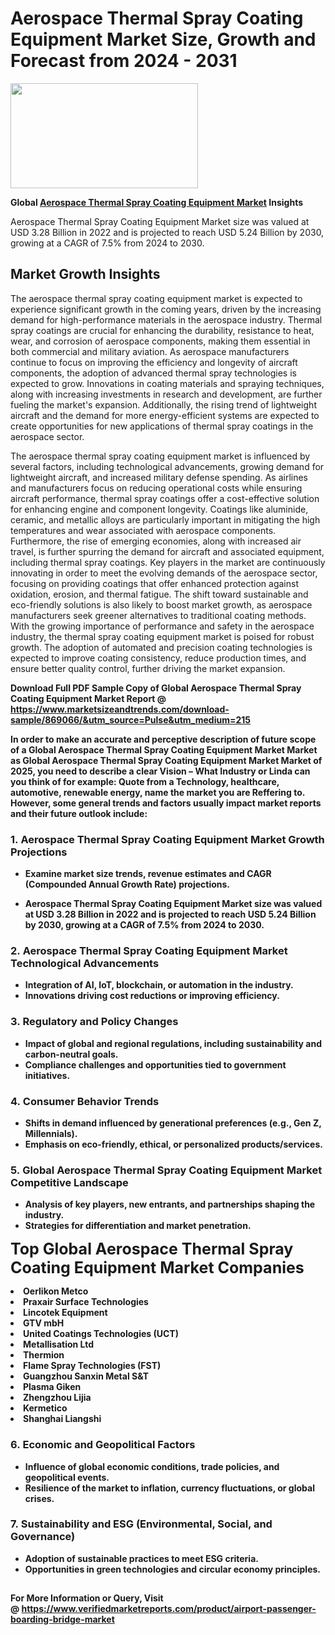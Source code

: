 <H1>Aerospace Thermal Spray Coating Equipment Market Size, Growth and Forecast from 2024 - 2031</H1><img class="aligncenter size-medium wp-image-584254" src="https://thirdeyenews.in/wp-content/uploads/2024/09/Global-Market-Research-300x168.jpeg" alt="" width="300" height="168" /><p><strong>Global&nbsp;<a href="https://www.marketsizeandtrends.com/download-sample/869066/&amp;utm_source=Pulse&amp;utm_medium=215">Aerospace Thermal Spray Coating Equipment Market</a> Insights</strong></p><p>Aerospace Thermal Spray Coating Equipment Market size was valued at USD 3.28 Billion in 2022 and is projected to reach USD 5.24 Billion by 2030, growing at a CAGR of 7.5% from 2024 to 2030.</p><p><h2>Market Growth Insights</h2> <p>The aerospace thermal spray coating equipment market is expected to experience significant growth in the coming years, driven by the increasing demand for high-performance materials in the aerospace industry. Thermal spray coatings are crucial for enhancing the durability, resistance to heat, wear, and corrosion of aerospace components, making them essential in both commercial and military aviation. As aerospace manufacturers continue to focus on improving the efficiency and longevity of aircraft components, the adoption of advanced thermal spray technologies is expected to grow. Innovations in coating materials and spraying techniques, along with increasing investments in research and development, are further fueling the market's expansion. Additionally, the rising trend of lightweight aircraft and the demand for more energy-efficient systems are expected to create opportunities for new applications of thermal spray coatings in the aerospace sector.</p> <p><strong></strong></p> <p>The aerospace thermal spray coating equipment market is influenced by several factors, including technological advancements, growing demand for lightweight aircraft, and increased military defense spending. As airlines and manufacturers focus on reducing operational costs while ensuring aircraft performance, thermal spray coatings offer a cost-effective solution for enhancing engine and component longevity. Coatings like aluminide, ceramic, and metallic alloys are particularly important in mitigating the high temperatures and wear associated with aerospace components. Furthermore, the rise of emerging economies, along with increased air travel, is further spurring the demand for aircraft and associated equipment, including thermal spray coatings. Key players in the market are continuously innovating in order to meet the evolving demands of the aerospace sector, focusing on providing coatings that offer enhanced protection against oxidation, erosion, and thermal fatigue. The shift toward sustainable and eco-friendly solutions is also likely to boost market growth, as aerospace manufacturers seek greener alternatives to traditional coating methods. With the growing importance of performance and safety in the aerospace industry, the thermal spray coating equipment market is poised for robust growth. The adoption of automated and precision coating technologies is expected to improve coating consistency, reduce production times, and ensure better quality control, further driving the market expansion.</p> <p><strong></p><p><span class=""><strong>Download Full PDF Sample Copy of Global Aerospace Thermal Spray Coating Equipment Market Report</strong> @ <a href="https://www.marketsizeandtrends.com/download-sample/869066/&amp;utm_source=Pulse&amp;utm_medium=215" target="_blank">https://www.marketsizeandtrends.com/download-sample/869066/&amp;utm_source=Pulse&amp;utm_medium=215</a></span></p><p>In order to make an accurate and perceptive description of future scope of a Global&nbsp;Aerospace Thermal Spray Coating Equipment Market Market as Global&nbsp;Aerospace Thermal Spray Coating Equipment Market Market of 2025, you need to describe a clear Vision &ndash; What Industry or Linda can you think of for example: Quote from a Technology, healthcare, automotive, renewable energy, name the market you are Reffering to. However, some general trends and factors usually impact market reports and their future outlook include:</p><h3>1.&nbsp;<strong>Aerospace Thermal Spray Coating Equipment Market Growth Projections</strong></h3><ul><li>Examine market size trends, revenue estimates and CAGR (Compounded Annual Growth Rate) projections.</li><li><p>Aerospace Thermal Spray Coating Equipment Market size was valued at USD 3.28 Billion in 2022 and is projected to reach USD 5.24 Billion by 2030, growing at a CAGR of 7.5% from 2024 to 2030.</p></li></ul><h3>2.&nbsp;<strong>Aerospace Thermal Spray Coating Equipment Market Technological Advancements</strong></h3><ul><li>Integration of AI, IoT, blockchain, or automation in the industry.</li><li>Innovations driving cost reductions or improving efficiency.</li></ul><h3>3.&nbsp;<strong>Regulatory and Policy Changes</strong></h3><ul><li>Impact of global and regional regulations, including sustainability and carbon-neutral goals.</li><li>Compliance challenges and opportunities tied to government initiatives.</li></ul><h3>4.&nbsp;<strong>Consumer Behavior Trends</strong></h3><ul><li>Shifts in demand influenced by generational preferences (e.g., Gen Z, Millennials).</li><li>Emphasis on eco-friendly, ethical, or personalized products/services.</li></ul><h3>5.&nbsp;<strong>Global Aerospace Thermal Spray Coating Equipment Market Competitive Landscape</strong></h3><ul><li>Analysis of key players, new entrants, and partnerships shaping the industry.</li><li>Strategies for differentiation and market penetration.</li></ul><p data-pm-slice="1 1 []"><span style="color: inherit; font-family: inherit; font-size: 25px;">Top Global Aerospace Thermal Spray Coating Equipment Market Companies</span></p><div class="" data-test-id=""><p><li>Oerlikon Metco</li><li> Praxair Surface Technologies</li><li> Lincotek Equipment</li><li> GTV mbH</li><li> United Coatings Technologies (UCT)</li><li> Metallisation Ltd</li><li> Thermion</li><li> Flame Spray Technologies (FST)</li><li> Guangzhou Sanxin Metal S&T</li><li> Plasma Giken</li><li> Zhengzhou Lijia</li><li> Kermetico</li><li> Shanghai Liangshi</li></p></div><h3>6.&nbsp;<strong>Economic and Geopolitical Factors</strong></h3><ul><li>Influence of global economic conditions, trade policies, and geopolitical events.</li><li>Resilience of the market to inflation, currency fluctuations, or global crises.</li></ul><h3>7.&nbsp;<strong>Sustainability and ESG (Environmental, Social, and Governance)</strong></h3><ul><li>Adoption of sustainable practices to meet ESG criteria.</li><li>Opportunities in green technologies and circular economy principles.</li></ul><h2><strong style="font-size: 14px;">For More Information or Query, Visit @&nbsp;</strong><a style="background-color: #ffffff; font-size: 14px;" href="https://www.marketsizeandtrends.com/report/aerospace-thermal-spray-coating-equipment-market/" target="_blank">https://www.verifiedmarketreports.com/product/airport-passenger-boarding-bridge-market</a></h2>
